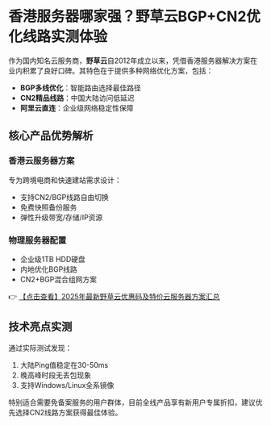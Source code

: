 # 香港服务器哪家强？野草云BGP+CN2优化线路实测体验

作为国内知名云服务商，**野草云**自2012年成立以来，凭借香港服务器解决方案在业内积累了良好口碑。其特色在于提供多种网络优化方案，包括：

- **BGP多线优化**：智能路由选择最佳路径
- **CN2精品线路**：中国大陆访问低延迟
- **阿里云直连**：企业级网络稳定性保障

## 核心产品优势解析

### 香港云服务器方案
专为跨境电商和快速建站需求设计：
- 支持CN2/BGP线路自由切换
- 免费快照备份服务
- 弹性升级带宽/存储/IP资源

### 物理服务器配置
- 企业级1TB HDD硬盘
- 内地优化BGP线路
- CN2+BGP混合组网方案

👉 [【点击查看】2025年最新野草云优惠码及特价云服务器方案汇总](https://bit.ly/yecaoyun)

## 技术亮点实测
通过实际测试发现：
1. 大陆Ping值稳定在30-50ms
2. 晚高峰时段无丢包现象
3. 支持Windows/Linux全系镜像

特别适合需要免备案服务的用户群体，目前全线产品享有新用户专属折扣，建议优先选择CN2线路方案获得最佳体验。